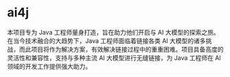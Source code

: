 # ai4j
本项目专为 Java 工程师量身打造，旨在助力他们开启与 AI 大模型的探索之旅。在当今技术融合的大趋势下，Java 工程师面临着链接各类 AI 大模型的诸多挑战，而此项目将作为解决方案，有效解决链接过程中的重重困难。项目具备高度的灵活性和兼容性，支持与多种主流 AI 大模型进行无缝链接，为 Java 工程师在 AI 领域的开发工作提供强大助力。
